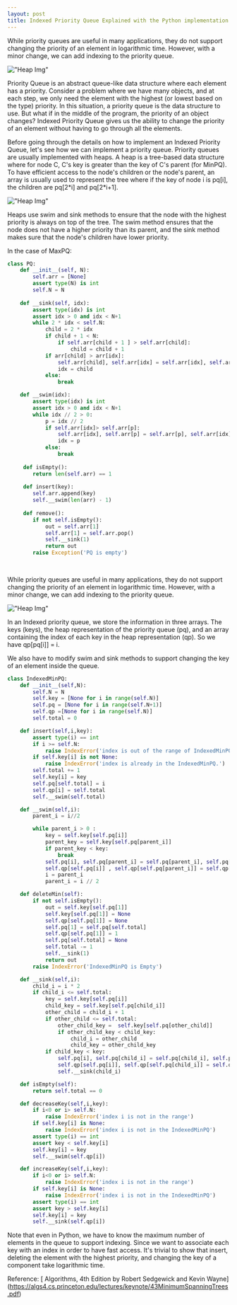 ```yaml
---
layout: post
title: Indexed Priority Queue Explained with the Python implementation!
---
```

While priority queues are useful in many applications, they do not support changing the priority of an element in logarithmic time. However, with a minor change, we can add indexing to the priority queue. 


!["Heap Img"](https://raw.githubusercontent.com/mkhoshpa/mkhoshpa.github.io/master/images/indexedPQ.png?style=centerme) 



Priority Queue is an abstract queue-like data structure where each element has a priority. Consider a problem where we have many objects, and at each step, we only need the element with the highest (or lowest based on the type) priority. In this situation, a priority queue is the data structure to use. But what if in the middle of the program, the priority of an object changes? Indexed Priority Queue gives us the ability to change the priority of an element without having to go through all the elements.  

Before going through the details on how to implement an Indexed Priority Queue, let's see how we can implement a priority queue. Priority queues are usually implemented with heaps. A heap is a tree-based data structure where for node C, C's key is greater than the key of C's parent (for MinPQ). To have efficient access to the node's children or the node's parent, an array is usually used to represent the tree where if the key of node i is pq[i], the children are pq[2\*i] and pq[2\*i+1].


!["Heap Img"](https://raw.githubusercontent.com/mkhoshpa/mkhoshpa.github.io/master/images/Heap.png?style=centerme)

Heaps use swim and sink methods to ensure that the node with the highest priority is always on top of the tree. The swim method ensures that the node does not have a higher priority than its parent, and the sink method makes sure that the node's children have lower priority.


In the case of MaxPQ:

```python
class PQ:
    def __init__(self, N):
        self.arr = [None]
        assert type(N) is int
        self.N = N
        
    def __sink(self, idx):
        assert type(idx) is int
        assert idx > 0 and idx < N+1
        while 2 * idx < self.N:
            child = 2 * idx
            if child + 1 < N:
                if self.arr[child + 1 ] > self.arr[child]:
                    child = child + 1
            if arr[child] > arr[idx]:
                self.arr[child], self.arr[idx] = self.arr[idx], self.arr[child]
                idx = child
            else:
                break

    def __swim(idx):
        assert type(idx) is int
        assert idx > 0 and idx < N+1
        while idx // 2 > 0:
            p = idx // 2
            if self.arr[idx]> self.arr[p]:
                self.arr[idx], self.arr[p] = self.arr[p], self.arr[idx]
                idx = p
            else:
                break
                
     def isEmpty():
        return len(self.arr) == 1
        
     def insert(key):
        self.arr.append(key)
        self.__swim(len(arr) - 1)
      
     def remove():
        if not self.isEmpty():
            out = self.arr[1]
            self.arr[1] = self.arr.pop()
            self.__sink(1)
            return out
        raise Exception('PQ is empty')
        
        
```

While priority queues are useful in many applications, they do not support changing the priority of an element in logarithmic time. However, with a minor change, we can add indexing to the priority queue. 


!["Heap Img"](https://raw.githubusercontent.com/mkhoshpa/mkhoshpa.github.io/master/images/indexedPQ.png?style=centerme) 


In an Indexed priority queue, we store the information in three arrays. The keys (keys), the heap representation of the priority queue (pq), and an array containing the index of each key in the heap representation (qp). So we have qp[pq[i]] = i.

We also have to modify swim and sink methods to support changing the key of an element inside the queue. 

```python
class IndexedMinPQ:
    def __init__(self,N):
        self.N = N
        self.key = [None for i in range(self.N)]
        self.pq = [None for i in range(self.N+1)]
        self.qp =[None for i in range(self.N)]
        self.total = 0

    def insert(self,i,key):
        assert type(i) == int
        if i >= self.N:
            raise IndexError('index is out of the range of IndexedMinPQ.')
        if self.key[i] is not None:
            raise IndexError('index is already in the IndexedMinPQ.')
        self.total += 1
        self.key[i] = key
        self.pq[self.total] = i
        self.qp[i] = self.total
        self.__swim(self.total)

    def __swim(self,i):
        parent_i = i//2

        while parent_i > 0 :
            key = self.key[self.pq[i]]
            parent_key = self.key[self.pq[parent_i]]
            if parent_key < key:
                break
            self.pq[i], self.pq[parent_i] = self.pq[parent_i], self.pq[i]
            self.qp[self.pq[i]] , self.qp[self.pq[parent_i]] = self.qp[self.pq[parent_i]],self.qp[self.pq[i]]
            i = parent_i
            parent_i = i // 2

    def deleteMin(self):
        if not self.isEmpty():
            out = self.key[self.pq[1]]
            self.key[self.pq[1]] = None
            self.qp[self.pq[1]] = None
            self.pq[1] = self.pq[self.total]
            self.qp[self.pq[1]] = 1
            self.pq[self.total] = None
            self.total -= 1
            self.__sink(1)
            return out
        raise IndexError('IndexedMinPQ is Empty')

    def __sink(self,i):
        child_i = i * 2
        if child_i <= self.total:
            key = self.key[self.pq[i]]
            child_key = self.key[self.pq[child_i]]
            other_child = child_i + 1
            if other_child <= self.total:
                other_child_key =  self.key[self.pq[other_child]]
                if other_child_key < child_key:
                    child_i = other_child
                    child_key = other_child_key
            if child_key < key:
                self.pq[i], self.pq[child_i] = self.pq[child_i], self.pq[i]
                self.qp[self.pq[i]], self.qp[self.pq[child_i]] = self.qp[self.pq[child_i]], self.qp[self.pq[i]]
                self.__sink(child_i)

    def isEmpty(self):
        return self.total == 0

    def decreaseKey(self,i,key):
        if i<0 or i> self.N:
            raise IndexError('index i is not in the range')
        if self.key[i] is None:
            raise IndexError('index i is not in the IndexedMinPQ')
        assert type(i) == int
        assert key < self.key[i]
        self.key[i] = key
        self.__swim(self.qp[i])

    def increaseKey(self,i,key):
        if i<0 or i> self.N:
            raise IndexError('index i is not in the range')
        if self.key[i] is None:
            raise IndexError('index i is not in the IndexedMinPQ')
        assert type(i) == int
        assert key > self.key[i]
        self.key[i] = key
        self.__sink(self.qp[i])
```
Note that even in Python, we have to know the maximum number of elements in the queue to support indexing. Since we want to associate each key with an index in order to have fast access. It's trivial to show that insert, deleting the element with the highest priority, and changing the key of a component take logarithmic time.

Reference: 
[ Algorithms, 4th Edition by Robert Sedgewick and Kevin Wayne] (https://algs4.cs.princeton.edu/lectures/keynote/43MinimumSpanningTrees.pdf)
